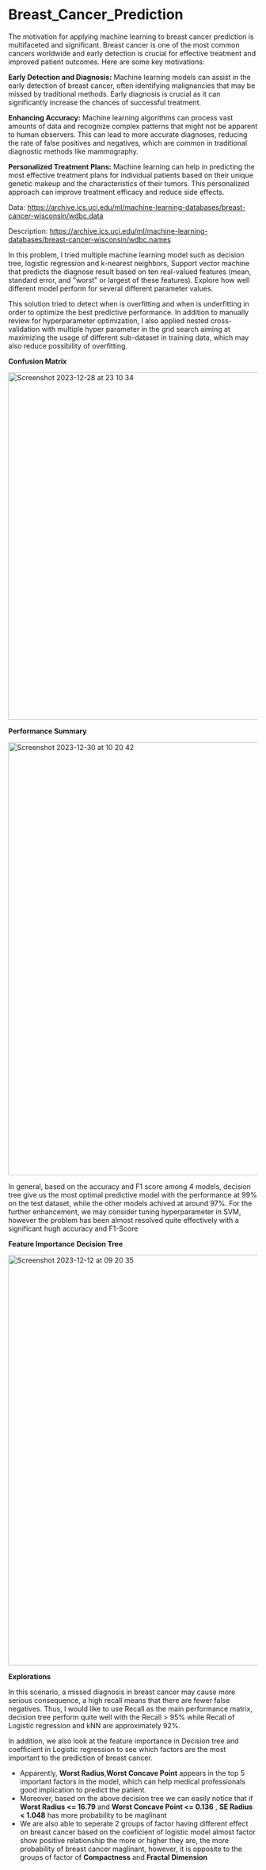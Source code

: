 # Breast_Cancer_Prediction



The motivation for applying machine learning to breast cancer prediction is multifaceted and significant. Breast cancer is one of the most common cancers worldwide and early detection is crucial for effective treatment and improved patient outcomes. Here are some key motivations:

**Early Detection and Diagnosis:** Machine learning models can assist in the early detection of breast cancer, often identifying malignancies that may be missed by traditional methods. Early diagnosis is crucial as it can significantly increase the chances of successful treatment.

**Enhancing Accuracy:** Machine learning algorithms can process vast amounts of data and recognize complex patterns that might not be apparent to human observers. This can lead to more accurate diagnoses, reducing the rate of false positives and negatives, which are common in traditional diagnostic methods like mammography.

**Personalized Treatment Plans:** Machine learning can help in predicting the most effective treatment plans for individual patients based on their unique genetic makeup and the characteristics of their tumors. This personalized approach can improve treatment efficacy and reduce side effects.

Data: https://archive.ics.uci.edu/ml/machine-learning-databases/breast-cancer-wisconsin/wdbc.data

Description: https://archive.ics.uci.edu/ml/machine-learning-databases/breast-cancer-wisconsin/wdbc.names

In this problem, I tried multiple machine learning model such as decision tree, logistic regression and k-nearest neighbors, Support vector machine that predicts the diagnose
result based on ten real-valued features (mean, standard error, and "worst" or largest of these features).
Explore how well different model perform for several different parameter values. 

This solution tried to detect when is overfitting and when is underfitting in order to optimize the best predictive performance. 
In addition to manually review for hyperparameter optimization, I also applied nested cross-validation with multiple hyper parameter in the grid search aiming at maximizing the usage of different sub-dataset in training data, which may also reduce possibility of overfitting.


**Confusion Matrix**

<img width="702" alt="Screenshot 2023-12-28 at 23 10 34" src="https://github.com/trungle14/Breast_Cancer_Prediction/assets/143222481/132bda0e-e76c-49b5-89f5-a1690d584457">



**Performance Summary** 


<img width="875" alt="Screenshot 2023-12-30 at 10 20 42" src="https://github.com/trungle14/Breast_Cancer_Prediction/assets/143222481/cf188bbd-b328-47af-a678-e66381472dcb">




In general, based on the accuracy and F1 score among 4 models, decision tree give us the most optimal predictive model with the performance at 99%  on the test dataset, while the other models achived at around 97%. For the further enhancement, we may consider tuning hyperparameter in SVM, however the problem has been almost resolved quite effectively with a significant hugh accuracy and F1-Score


**Feature Importance** **Decision Tree**

<img width="829" alt="Screenshot 2023-12-12 at 09 20 35" src="https://github.com/trungle14/Breast_Cancer_Prediction/assets/143222481/7422ed4f-7515-4caa-93b1-c93a298f870d">



**Explorations**
 


In this scenario, a missed diagnosis in breast cancer may cause more serious consequence, a high recall means that there are fewer false negatives. Thus, I would like to use Recall as the main performance matrix, decision tree perform quite well with the Recall > 95% while Recall of Logistic regression and kNN are approximately 92%.

In addition, we also look at the feature importance in Decision tree and coefficient in Logistic regression to see which factors are the most important to the prediction of breast cancer. 
- Apparently, **Worst Radius**,**Worst Concave Point**  appears in the top 5 important factors in the model, which can help medical professionals good implication to predict the patient. 
- Moreover, based on the above decision tree we can easily notice that if **Worst Radius <= 16.79** and **Worst Concave Point <= 0.136** , **SE Radius < 1.048** has more probability to be maglinant
- We are also able to seperate 2 groups of factor  having different effect on breast cancer based on the coeficient of logistic model almost factor show positive relationship the more or higher they are, the more probability of breast cancer maglinant, however, it is opposite to the groups of factor of **Compactness** and **Fractal Dimension**

